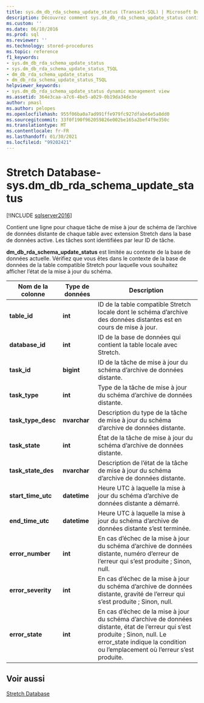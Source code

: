 ```yaml
---
title: sys.dm_db_rda_schema_update_status (Transact-SQL) | Microsoft Docs
description: Découvrez comment sys.dm_db_rda_schema_update_status contient une ligne pour chaque tâche de mise à jour de schéma de l’archive de données distante de chaque table avec extension Stretch dans la base de données.
ms.custom: ''
ms.date: 06/10/2016
ms.prod: sql
ms.reviewer: ''
ms.technology: stored-procedures
ms.topic: reference
f1_keywords:
- sys.dm_db_rda_schema_update_status
- sys.dm_db_rda_schema_update_status_TSQL
- dm_db_rda_schema_update_status
- dm_db_rda_schema_update_status_TSQL
helpviewer_keywords:
- sys.dm_db_rda_schema_update_status dynamic management view
ms.assetid: 364e3caa-a7c6-4be5-a029-0b19da34de3e
author: pmasl
ms.author: pelopes
ms.openlocfilehash: 955f06ba0a7ad991ffe979fc927dfabe6e5a8dd0
ms.sourcegitcommit: 33f0f190f962059826e002be165a2bef4f9e350c
ms.translationtype: MT
ms.contentlocale: fr-FR
ms.lasthandoff: 01/30/2021
ms.locfileid: "99202421"
---
```

# <a name="stretch-database---sysdm_db_rda_schema_update_status"></a>Stretch Database-sys.dm_db_rda_schema_update_status
[!INCLUDE [sqlserver2016](../../includes/applies-to-version/sqlserver2016.md)]

  Contient une ligne pour chaque tâche de mise à jour de schéma de l’archive de données distante de chaque table avec extension Stretch dans la base de données active. Les tâches sont identifiées par leur ID de tâche.  
  
 **dm_db_rda_schema_update_status** est limitée au contexte de la base de données actuelle. Vérifiez que vous êtes dans le contexte de la base de données de la table compatible Stretch pour laquelle vous souhaitez afficher l’état de la mise à jour du schéma.  
  
|Nom de la colonne|Type de données|Description|  
|-----------------|---------------|-----------------|  
|**table_id**|**int**|ID de la table compatible Stretch locale dont le schéma d’archive des données distantes est en cours de mise à jour.|  
|**database_id**|**int**|ID de la base de données qui contient la table locale avec Stretch.|  
|**task_id**|**bigint**|ID de la tâche de mise à jour du schéma d’archive de données distante.|  
|**task_type**|**int**|Type de la tâche de mise à jour du schéma d’archive de données distante.|  
|**task_type_desc**|**nvarchar**|Description du type de la tâche de mise à jour du schéma d’archive de données distante.|  
|**task_state**|**int**|État de la tâche de mise à jour du schéma d’archive de données distante.|  
|**task_state_des**|**nvarchar**|Description de l’état de la tâche de mise à jour du schéma d’archive de données distante.|  
|**start_time_utc**|**datetime**|Heure UTC à laquelle la mise à jour du schéma d’archive de données distante a démarré.|  
|**end_time_utc**|**datetime**|Heure UTC à laquelle la mise à jour du schéma d’archive de données distante s’est terminée.|  
|**error_number**|**int**|En cas d’échec de la mise à jour du schéma d’archive de données distante, numéro d’erreur de l’erreur qui s’est produite ; Sinon, null.|  
|**error_severity**|**int**|En cas d’échec de la mise à jour du schéma d’archive de données distante, gravité de l’erreur qui s’est produite ; Sinon, null.|  
|**error_state**|**int**|En cas d’échec de la mise à jour du schéma d’archive de données distante, état de l’erreur qui s’est produite ; Sinon, null. Le error_state indique la condition ou l’emplacement où l’erreur s’est produite.|  
  
## <a name="see-also"></a>Voir aussi  
 [Stretch Database](../../sql-server/stretch-database/stretch-database.md)  
  
  
